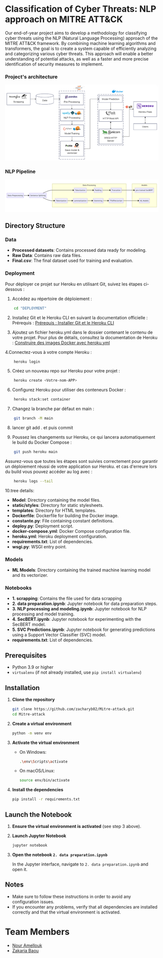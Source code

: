 # Classification of Cyber ​​Threats: NLP approach on MITRE ATT&CK

Our end-of-year project aims to develop a methodology for classifying cyber threats using the NLP (Natural Language Processing) approach of the MITRE ATT&CK framework. By combining machine learning algorithms and transformers, the goal is to create a system capable of efficiently analyzing and categorizing various cyber threats. This approach will enable a better understanding of potential attacks, as well as a faster and more precise identification of security measures to implement.

### Project's architecture
![Alt text](img/1.png)

### NLP Pipeline
![Alt text](img/2.PNG)

## Directory Structure

### Data
- **Processed datasets**: Contains processed data ready for modeling.
- **Raw Data**: Contains raw data files.
- **Final.csv**: The final dataset used for training and evaluation.


### Deployment
Pour déployer ce projet sur Heroku en utilisant Git, suivez les étapes ci-dessous :

1. Accédez au répertoire de déploiement :
```sh
    cd "DEPLOYMENT"
```

2. Installez Git et le Heroku CLI en suivant la documentation officielle :
Prérequis : [Prérequis : Installer Git et le Heroku CLI](https://devcenter.heroku.com/categories/command-line)

3. Ajoutez un fichier heroku.yml dans le dossier contenant le contenu de votre projet. Pour plus de détails, consultez la documentation de Heroku :
[Construire des images Docker avec heroku.yml](https://devcenter.heroku.com/articles/build-docker-images-heroku-yml)

4.Connectez-vous à votre compte Heroku :

```sh
    heroku login
```

5. Créez un nouveau repo sur Heroku pour votre projet :
```sh
    heroku create <Votre-nom-APP>
```

6. Configurez Heroku pour utiliser des conteneurs Docker :
```sh
    heroku stack:set container

```

7. Changez la branche par défaut en main :
```sh
    git branch -M main
```

8. lancer git add . et puis commit

9. Poussez les changements sur Heroku, ce qui lancera automatiquement le build du Docker Compose :
```sh
    git push heroku main
```


Assurez-vous que toutes les étapes sont suivies correctement pour garantir un déploiement réussi de votre application sur Heroku.
et cas d'erreure lors du build vous pouvez accéder au log avec :

```sh
    heroku logs --tail
```

10.tree details:


- **Model**: Directory containing the model files.
- **static/styles**: Directory for static stylesheets.
- **templates**: Directory for HTML templates.
- **Dockerfile**: Dockerfile for building the Docker image.
- **constante.py**: File containing constant definitions.
- **deploy.py**: Deployment script.
- **docker-compose.yml**: Docker Compose configuration file.
- **heroku.yml**: Heroku deployment configuration.
- **requirements.txt**: List of dependencies.
- **wsgi.py**: WSGI entry point.

### Models
- **ML Models**: Directory containing the trained machine learning model and its vectorizer.

### Notebooks
- **1. scrapping**: Contains the file used for data scrapping
- **2. data preparation.ipynb**: Jupyter notebook for data preparation steps.
- **3. NLP processing and modeling.ipynb**: Jupyter notebook for NLP processing and model training.
- **4. SecBERT.ipynb**: Jupyter notebook for experimenting with the SecBERT model.
- **5. SVC Predictions.ipynb**: Jupyter notebook for generating predictions using a Support Vector Classifier (SVC) model.
- **requirements.txt**: List of dependencies.

## Prerequisites

- Python 3.9 or higher
- `virtualenv` (if not already installed, use `pip install virtualenv`)

## Installation

1. **Clone the repository**

    ```bash
    git clone https://github.com/zacharyb02/Mitre-attack.git
    cd Mitre-attack
    ```

2. **Create a virtual environment**

    ```bash
    python -m venv env
    ```

3. **Activate the virtual environment**

    - On Windows:

        ```bash
        .\env\Scripts\activate
        ```

    - On macOS/Linux:

        ```bash
        source env/bin/activate
        ```

4. **Install the dependencies**

    ```bash
    pip install -r requirements.txt
    ```

## Launch the Notebook

1. **Ensure the virtual environment is activated** (see step 3 above).

2. **Launch Jupyter Notebook**

    ```bash
    jupyter notebook
    ```

3. **Open the notebook `2. data preparation.ipynb`**

    In the Jupyter interface, navigate to `2. data preparation.ipynb` and open it.

## Notes

- Make sure to follow these instructions in order to avoid any configuration issues.
- If you encounter any problems, verify that all dependencies are installed correctly and that the virtual environment is activated.



# Team Members
- [Nour Amellouk](https://github.com/Amellouk-Nour)
- [Zakaria Baou](https://github.com/zacharyb02)
